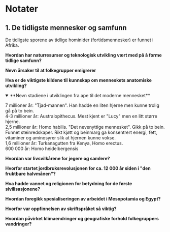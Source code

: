 # Notater

## 1. De tidligste mennesker og samfunn

De tidligste sporene av tidlige hominider (fortidsmennesker) er funnet i Afrika.

**Hvordan har naturresurser og teknologisk utvikling vært med på å forme tidlige samfunn?**

**Nevn årsaker til at folkegrupper emigrerer**

**Hva er de viktigste kildene til kunnskap om menneskets anatomiske utvikling?**

<details open><summary>**Nevn stadiene i utviklingen fra ape til det moderne mennesket**</summary>

7 millioner år: "Tjad-mannen". Han hadde en liten hjerne men kunne trolig gå på to bein.  
4-3 millioner år: Australopithecus. Mest kjent er "Lucy" men en litt større hjerne.  
2,5 millioner år: Homo habilis. "Det nevenyttige mennesket". Gikk på to bein. Funnet steinredskaper. Rikt kjøtt og beinmarg ga konsentrert energi, fett, vitaminer og aminosyrer slik at hjernen kunne vokse.  
1,6 millioner år: Turkanagutten fra Kenya, Homo erectus.  
600 000 år: Homo heidelbergensis 

</details> 

**Hvordan var livsvilkårene for jegere og samlere?**

**Hvorfor startet jordbruksrevolusjonen for ca. 12 000 år siden i "den fruktbare halvmånen"?**

**Hva hadde vannet og religionen for betydning for de første sivilisasjonene?**

**Hvordan foregikk spesialiseringen av arbeidet i Mesopotamia og Egypt?**

**Hvorfor var oppfinnelsen av skriftspråket så viktig?**

**Hvordan påvirket klimaendringer og geografiske forhold folkegruppers vandringer?**